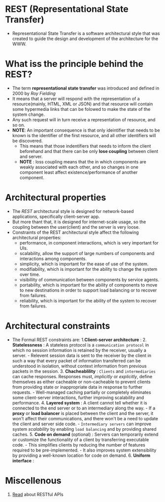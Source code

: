 # REST (Representational State Transfer)
- Representational State Transfer is a software architectural style that was created to guide the design and development of the architecture for the WWW.

# What iss the principle behind the REST?
- The term **representational state transfer** was introduced and defined in 2000 by *Roy Fielding* 
- It means that a server will respond with the representation of a resource(mainly, HTML, XML or JSON) and that resource  will contain some hypermedia links that can be folowed to make the state of the system change. 
- Any such request will in turn receive a representation of resource, and so on.
- **NOTE**: An important consequence is that only ideintifier that needs to be known is the identifier of the first resource, and all other identifiers will be discovered. 
    - This means that those indentifiers that needs to inform the client beforehand and that there can be only **lose coupling** between client and server.
    - **NOTE** : loss coupling means that the in which components are weakly associated with each other, and so changes in one component least affect existence/performance of another component.

# Architectural properties
-  The *REST* architectural style is designed for network-based applications, specifically client-server app. 
- But more thant that, it is designed for internet-scale usage, so the coupling between the user(client) and the server is very loose.
- Constraints of the REST architectural style affect the following architectural properties:
    - performance, in component interactions, which is very important for UIs.
    - scalability, allow the support of large numbers of components and interactions among components.
    - simplicity, which is important for the ease of use of the system.
    - modifiability, which is important for the ability to change the system over time.
    - visibillity of communication between components by service agents.
    - portability, which is important for the ability of components to move to new destinations in order to support load balancing or to recover from failures.
    - reliability, which is important for the ability of the system to recover from failures. 

# Architectural constraints
- The Formal REST constraints are:
    1.**Client-server architecture** : 
    2. **Statelessness** : A stateless protocol is a `communication protocol` in which no session information is retained by the receiver, usually a server.
        - Relevent session data is sent to the receiver by the client in such a way that every packet of information transferred can be understood in isolation, without context information from previous packets in the session.
    3. **Chacheablility** : `Clients` and `intermediaries` can cache responses. Responses must, _implicitly_ or _explicitly_, define themselves as either cacheable or non-cacheable to prevent clients from providing state or inappropriate data in response to further requests.
        - Well-managed caching partially or completely eliminates some client-server interactions, further improving scalability and performance.
    4. **Layered system** : A client cannot tell whether it is connected to the end server or to an intermediary along the way.
        - If a **proxy** or **load balancer** is placed between the client and the server, it won't affect their communications, and there won't be a need to update the client and server side code.
        - `Intermediary servers` can improve system _scalability_ by enabling `load balancing` and by providing shared caches.
    5. **Code on demand** (optional) : Servers can temporarily extend or customize the functionality of a client by transferring executable code.
        - This simplifies clients by reducing the number of features required to be pre-implemented.
        - It also improves system extensibility by providing a well-known location for code on demand.
    6. **Uniform interface** : 

# Miscellenous
1. [Read](https://www.ics.uci.edu/~fielding/pubs/dissertation/software_arch.htm) about RESTful APIs
